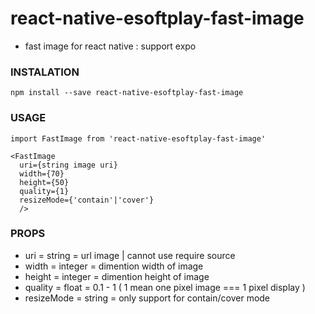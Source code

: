 # react-native-esoftplay-fast-image
* fast image for react native  : support expo



### INSTALATION
```
npm install --save react-native-esoftplay-fast-image
```

### USAGE 

```
import FastImage from 'react-native-esoftplay-fast-image'

<FastImage
  uri={string image uri}
  width={70}
  height={50}
  quality={1} 
  resizeMode={'contain'|'cover'}
  />
```
### PROPS
- uri = string = url image | cannot use require source
- width = integer = dimention width of image
- height = integer = dimention height of image
- quality = float = 0.1 - 1 ( 1 mean one pixel image === 1 pixel display )
- resizeMode = string = only support for contain/cover mode
